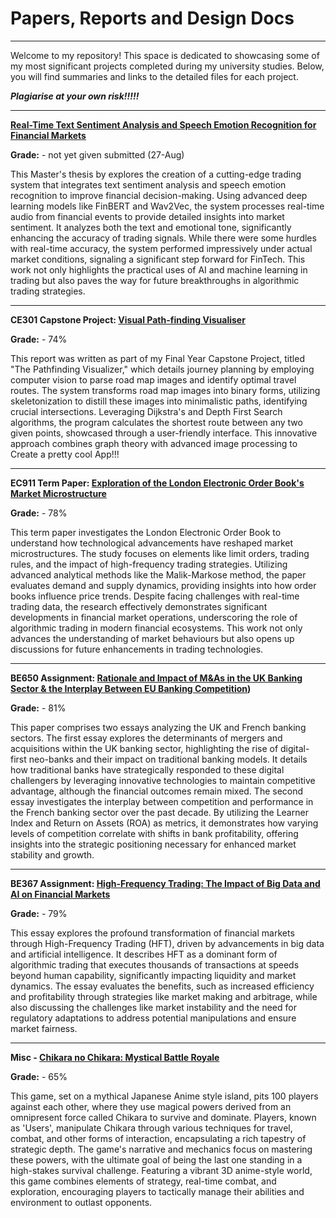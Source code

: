 # Papers, Reports and Design Docs

---

Welcome to my repository! This space is dedicated to showcasing some of my most significant projects completed during my university studies. Below, you will find summaries and links to the detailed files for each project.

***Plagiarise at your own risk!!!!!***

---

**[Real-Time Text Sentiment Analysis and Speech Emotion Recognition for Financial Markets](https://github.com/Emmanuelolaoye/Reports-Papers-Designs/blob/main/MSc%20Thesis.pdf)**

**Grade:** - not yet given submitted (27-Aug)

This Master's thesis by explores the creation of a cutting-edge trading system that integrates text sentiment analysis and speech emotion recognition to improve financial decision-making. Using advanced deep learning models like FinBERT and Wav2Vec, the system processes real-time audio from financial events to provide detailed insights into market sentiment. It analyzes both the text and emotional tone, significantly enhancing the accuracy of trading signals. While there were some hurdles with real-time accuracy, the system performed impressively under actual market conditions, signaling a significant step forward for FinTech. This work not only highlights the practical uses of AI and machine learning in trading but also paves the way for future breakthroughs in algorithmic trading strategies.

---

**CE301 Capstone Project: [Visual Path-finding Visualiser](https://github.com/Emmanuelolaoye/Reports-Papers-Designs/edit/main/README.md#:~:text=CE301-,Capstone,-Project%20%2D%20Final%20Report)**

**Grade:** - 74%

This report was written as part of my Final Year Capstone Project, titled "The Pathfinding Visualizer," which details journey planning by employing computer vision to parse road map images and identify optimal travel routes. The system transforms road map images into binary forms, utilizing skeletonization to distill these images into minimalistic paths, identifying crucial intersections. Leveraging Dijkstra's and Depth First Search algorithms, the program calculates the shortest route between any two given points, showcased through a user-friendly interface. This innovative approach combines graph theory with advanced image processing to Create a pretty cool App!!!

--- 


**EC911 Term Paper: [Exploration of the London Electronic Order Book's Market Microstructure](https://github.com/Emmanuelolaoye/Reports-Papers-Designs/edit/main/README.md#:~:text=EC911-,Term,-Paper.docx)**

**Grade:** - 78%

This term paper investigates the London Electronic Order Book to understand how technological advancements have reshaped market microstructures. The study focuses on elements like limit orders, trading rules, and the impact of high-frequency trading strategies. Utilizing advanced analytical methods like the Malik-Markose method, the paper evaluates demand and supply dynamics, providing insights into how order books influence price trends. Despite facing challenges with real-time trading data, the research effectively demonstrates significant developments in financial market operations, underscoring the role of algorithmic trading in modern financial ecosystems. This work not only advances the understanding of market behaviours but also opens up discussions for future enhancements in trading technologies.


---

**BE650 Assignment: [Rationale and Impact of M&As in the UK Banking Sector & the Interplay Between EU Banking Competition](https://github.com/Emmanuelolaoye/Reports-Papers-Designs/edit/main/README.md#:~:text=EC911-,Term,-Paper.docx))**

**Grade:** - 81%

This paper comprises two essays analyzing the UK and French banking sectors. The first essay explores the determinants of mergers and acquisitions within the UK banking sector, highlighting the rise of digital-first neo-banks and their impact on traditional banking models. It details how traditional banks have strategically responded to these digital challengers by leveraging innovative technologies to maintain competitive advantage, although the financial outcomes remain mixed. The second essay investigates the interplay between competition and performance in the French banking sector over the past decade. By utilizing the Learner Index and Return on Assets (ROA) as metrics, it demonstrates how varying levels of competition correlate with shifts in bank profitability, offering insights into the strategic positioning necessary for enhanced market stability and growth.

---

**BE367 Assignment: [High-Frequency Trading: The Impact of Big Data and AI on Financial Markets](https://github.com/Emmanuelolaoye/Reports-Papers-Designs/edit/main/README.md#:~:text=Data%20in%20Finance.-,pdf,-BE650%202000%20word)**

**Grade:** - 79%

This essay explores the profound transformation of financial markets through High-Frequency Trading (HFT), driven by advancements in big data and artificial intelligence. It describes HFT as a dominant form of algorithmic trading that executes thousands of transactions at speeds beyond human capability, significantly impacting liquidity and market dynamics. The essay evaluates the benefits, such as increased efficiency and profitability through strategies like market making and arbitrage, while also discussing the challenges like market instability and the need for regulatory adaptations to address potential manipulations and ensure market fairness.

--- 

**Misc - [Chikara no Chikara: Mystical Battle Royale](https://github.com/Emmanuelolaoye/Reports-Papers-Designs/edit/main/README.md#:~:text=Game%20Design%20Report.-,docx,-LICENSE)**

**Grade:** - 65%

This game, set on a mythical Japanese Anime style island, pits 100 players against each other, where they use magical powers derived from an omnipresent force called Chikara to survive and dominate. Players, known as 'Users', manipulate Chikara through various techniques for travel, combat, and other forms of interaction, encapsulating a rich tapestry of strategic depth. The game's narrative and mechanics focus on mastering these powers, with the ultimate goal of being the last one standing in a high-stakes survival challenge. Featuring a vibrant 3D anime-style world, this game combines elements of strategy, real-time combat, and exploration, encouraging players to tactically manage their abilities and environment to outlast opponents.



